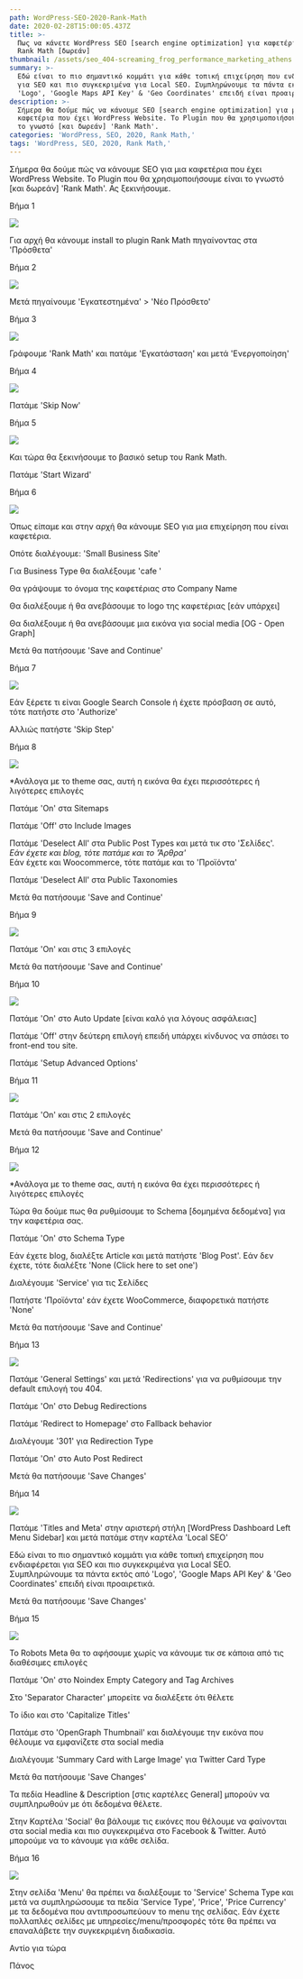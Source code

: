 ```yaml
---
path: WordPress-SEO-2020-Rank-Math
date: 2020-02-28T15:00:05.437Z
title: >-
  Πως να κάνετε WordPress SEO [search engine optimization] για καφετέρια με το
  Rank Math [δωρεάν] 
thumbnail: /assets/seo_404-screaming_frog_performance_marketing_athens.png
summary: >-
  Εδώ είναι το πιο σημαντικό κομμάτι για κάθε τοπική επιχείρηση που ενδιαφέρεται
  για SEO και πιο συγκεκριμένα για Local SEO. Συμπληρώνουμε τα πάντα εκτός από
  'Logo', 'Google Maps API Key' & 'Geo Coordinates' επειδή είναι προαιρετικά. 
description: >-
  Σήμερα θα δούμε πώς να κάνουμε SEO [search engine optimization] για μια
  καφετέρια που έχει WordPress Website. Το Plugin που θα χρησιμοποιήσουμε είναι
  το γνωστό [και δωρεάν] 'Rank Math'.
categories: 'WordPress, SEO, 2020, Rank Math,'
tags: 'WordPress, SEO, 2020, Rank Math,'
---
```

<script type="application/ld+json">
{
  "@context": "https://schema.org/", 
  "@type": "HowTo", 
  "name": "Πως να κάνετε WordPress SEO [search engine optimization] για καφετέρια με το Rank Math [δωρεάν]",
  "description": "Σήμερα θα δούμε πώς να κάνουμε SEO [search engine optimization] για μια καφετέρια που έχει WordPress Website. Το Plugin που θα χρησιμοποιήσουμε είναι το γνωστό [και δωρεάν] 'Rank Math'",
  "image": "https://optimistic-volhard-c69d07.netlify.com/assets/WordPress_SEO_2020_Rank_Math_Greek_2020.02.22-19_45_51.png",
  "totalTime": "PT20M",
  "estimatedCost": {
    "@type": "MonetaryAmount",
    "currency": "EUR",
    "value": "0"
  },
  "supply": {
    "@type": "HowToSupply",
    "name": "WordPress"
  },
  "tool": {
    "@type": "HowToTool",
    "name": "Rank Math"
  },
  "step": [{
    "@type": "HowToStep",
    "text": "Για αρχή θα κάνουμε install το plugin Rank Math πηγαίνοντας στα ‘Πρόσθετα’",
    "image": "https://optimistic-volhard-c69d07.netlify.com/assets/WordPress_SEO_2020_Rank_Math_Greek_2020.02.22-19_45_51.png",
    "name": "Βημα 1",
    "url": "https://optimistic-volhard-c69d07.netlify.com/wordpress-seo-2020-rank-math/"
  },{
    "@type": "HowToStep",
    "text": "Μετά πηγαίνουμε ‘Εγκατεστημένα’ > ‘Νέο Πρόσθετο’",
    "image": "https://optimistic-volhard-c69d07.netlify.com/assets/WordPress_SEO_2020_Rank_Math_Greek_2020.02.22-19_48_19.png",
    "name": "Βήμα 2",
    "url": "https://optimistic-volhard-c69d07.netlify.com/wordpress-seo-2020-rank-math/"
  },{
    "@type": "HowToStep",
    "text": "Γράφουμε ‘Rank Math’ και πατάμε ‘Εγκατάσταση’ και μετά ‘Ενεργοποίηση’",
    "image": "https://optimistic-volhard-c69d07.netlify.com/assets/WordPress_SEO_2020_Rank_Math_Greek_2020.02.22-19_49_05.png",
    "name": "Βήμα 3",
    "url": "https://optimistic-volhard-c69d07.netlify.com/wordpress-seo-2020-rank-math/"
  },{
    "@type": "HowToStep",
    "text": "Πατάμε ‘Skip Now’",
    "image": "https://optimistic-volhard-c69d07.netlify.com/assets/WordPress_SEO_2020_Rank_Math_Greek_2020.02.22-19_52_25.png",
    "name": "Βήμα 4",
    "url": "https://optimistic-volhard-c69d07.netlify.com/wordpress-seo-2020-rank-math/"
  },{
    "@type": "HowToStep",
    "text": "Και τώρα θα ξεκινήσουμε το βασικό setup του Rank Math",
    "image": "https://optimistic-volhard-c69d07.netlify.com/assets/WordPress_SEO_2020_Rank_Math_Greek_2020.02.22-19_53_12.png",
    "name": "Βήμα 5",
    "url": "https://optimistic-volhard-c69d07.netlify.com/wordpress-seo-2020-rank-math/"
  },{
    "@type": "HowToStep",
    "text": "Όπως είπαμε και στην αρχή θα κάνουμε SEO για μια επιχείρηση που είναι καφετέρια.

Οπότε διαλέγουμε: ‘Small Business Site’

Για Business Type θα διαλέξουμε ‘cafe ’

Θα γράψουμε το όνομα της καφετέριας στο Company Name

Θα διαλέξουμε ή θα ανεβάσουμε το logo της καφετέριας [εάν υπάρχει]

Θα διαλέξουμε ή θα ανεβάσουμε μια εικόνα για social media [OG - Open Graph]

Μετά θα πατήσουμε ‘Save and Continue’",
    "image": "https://optimistic-volhard-c69d07.netlify.com/assets/WordPress_SEO_2020_Rank_Math_Greek_2020.02.22-19_54_41.png",
    "name": "Βήμα 6",
    "url": "https://optimistic-volhard-c69d07.netlify.com/wordpress-seo-2020-rank-math/"
  },{
    "@type": "HowToStep",
    "text": "Εάν ξέρετε τι είναι Google Search Console ή έχετε πρόσβαση σε αυτό, τότε πατήστε στο ‘Authorize’

Αλλιώς πατήστε ‘Skip Step’",
    "image": "https://optimistic-volhard-c69d07.netlify.com/assets/WordPress_SEO_2020_Rank_Math_Greek_2020.02.22-19_55_37.png",
    "name": "Βήμα 7",
    "url": "https://optimistic-volhard-c69d07.netlify.com/wordpress-seo-2020-rank-math/"
  },{
    "@type": "HowToStep",
    "text": "*Ανάλογα με το theme σας, αυτή η εικόνα θα έχει περισσότερες ή λιγότερες επιλογές

Πατάμε ‘On’ στα Sitemaps

Πατάμε ‘Off’ στο Include Images

Πατάμε ‘Deselect All’ στα Public Post Types και μετά τικ στο ‘Σελίδες’.
*Εάν έχετε και blog, τότε πατάμε και το ‘Άρθρα’
*Εάν έχετε και Woocommerce, τότε πατάμε και το ‘Προϊόντα’

Πατάμε ‘Deselect All’ στα Public Taxonomies

Μετά θα πατήσουμε ‘Save and Continue’",
    "image": "https://optimistic-volhard-c69d07.netlify.com/assets/WordPress_SEO_2020_Rank_Math_Greek_2020.02.22-19_56_43.png",
    "name": "Βήμα 8",
    "url": "https://optimistic-volhard-c69d07.netlify.com/wordpress-seo-2020-rank-math/"
  },{
    "@type": "HowToStep",
    "text": "Πατάμε ‘On’ και στις 3 επιλογές

Μετά θα πατήσουμε ‘Save and Continue’",
    "image": "https://optimistic-volhard-c69d07.netlify.com/assets/WordPress_SEO_2020_Rank_Math_Greek_2020.02.22-19_59_06.png",
    "name": "Βήμα 9",
    "url": "https://optimistic-volhard-c69d07.netlify.com/wordpress-seo-2020-rank-math/"
  },{
    "@type": "HowToStep",
    "text": "Πατάμε ‘On’ στο Auto Update [είναι καλό για λόγους ασφάλειας]

Πατάμε ‘Off’ στην δεύτερη επιλογή επειδή υπάρχει κίνδυνος να σπάσει το front-end του site.

Πατάμε ‘Setup Advanced Options’",
    "image": "https://optimistic-volhard-c69d07.netlify.com/assets/WordPress_SEO_2020_Rank_Math_Greek_2020.02.22-20_00_22.png",
    "name": "Βήμα 10",
    "url": "https://optimistic-volhard-c69d07.netlify.com/wordpress-seo-2020-rank-math/"
  },{
    "@type": "HowToStep",
    "text": "Πατάμε ‘On’ και στις 2 επιλογές

Μετά θα πατήσουμε ‘Save and Continue’",
    "image": "https://optimistic-volhard-c69d07.netlify.com/assets/WordPress_SEO_2020_Rank_Math_Greek_2020.02.22-20_01_18.png",
    "name": "Βήμα 11",
    "url": "https://optimistic-volhard-c69d07.netlify.com/wordpress-seo-2020-rank-math/"
  },{
    "@type": "HowToStep",
    "text": "*Ανάλογα με το theme σας, αυτή η εικόνα θα έχει περισσότερες ή λιγότερες επιλογές

Τώρα θα δούμε πως θα ρυθμίσουμε το Schema [δομημένα δεδομένα] για την καφετέρια σας.

Πατάμε ‘On’ στο Schema Type

Εάν έχετε blog, διαλέξτε Article και μετά πατήστε ‘Blog Post’. Εάν δεν έχετε, τότε διαλέξτε ‘None (Click here to set one’)

Διαλέγουμε ‘Service’ για τις Σελίδες

Πατήστε ‘Προϊόντα’ εάν έχετε WooCommerce, διαφορετικά πατήστε ‘None’

Μετά θα πατήσουμε ‘Save and Continue’",
    "image": "https://optimistic-volhard-c69d07.netlify.com/assets/WordPress_SEO_2020_Rank_Math_Greek_2020.02.22-20_02_56.png",
    "name": "Βήμα 12",
    "url": "https://optimistic-volhard-c69d07.netlify.com/wordpress-seo-2020-rank-math/"
  },{
    "@type": "HowToStep",
    "text": "Πατάμε ‘General Settings’ και μετά ‘Redirections’ για να ρυθμίσουμε την default επιλογή του 404.

Πατάμε ‘On’ στο Debug Redirections

Πατάμε ‘Redirect to Homepage’ στο Fallback behavior

Διαλέγουμε ‘301’ για Redirection Type

Πατάμε ‘On’ στο Auto Post Redirect

Μετά θα πατήσουμε ‘Save Changes’",
    "image": "https://optimistic-volhard-c69d07.netlify.com/assets/WordPress_SEO_2020_Rank_Math_Greek_2020.02.22-20_09_33.png",
    "name": "Βήμα 13",
    "url": "https://optimistic-volhard-c69d07.netlify.com/wordpress-seo-2020-rank-math/"
  },{
    "@type": "HowToStep",
    "text": "Πατάμε ‘Titles and Meta’ στην αριστερή στήλη [WordPress Dashboard Left Menu Sidebar] και μετά πατάμε στην καρτέλα ‘Local SEO’

Εδώ είναι πιο σημαντικό κομμάτι για κάθε τοπική επιχείρηση που ενδιαφέρεται για SEO και πιο συγκεκριμένα για Local SEO. Συμπληρώνουμε τα πάντα εκτός από ‘Logo’, ‘Google Maps API Key’ & ‘Geo Coordinates’ επειδή είναι προαιρετικά.

Μετά θα πατήσουμε ‘Save Changes’",
    "image": "https://optimistic-volhard-c69d07.netlify.com/assets/WordPress_SEO_2020_Rank_Math_Greek_2020.02.22-20_11_57.png",
    "name": "Βήμα 14",
    "url": "https://optimistic-volhard-c69d07.netlify.com/wordpress-seo-2020-rank-math/"
  },{
    "@type": "HowToStep",
    "text": "Το Robots Meta θα το αφήσουμε χωρίς να κάνουμε τικ σε κάποια από τις διαθέσιμες επιλογές

Πατάμε ‘On’ στο Noindex Empty Category and Tag Archives

Στο ‘Separator Character’ μπορείτε να διαλέξετε ότι θέλετε

Το ίδιο και στο ‘Capitalize Titles’

Πατάμε στο ‘OpenGraph Thumbnail’ και διαλέγουμε την εικόνα που θέλουμε να εμφανίζετε στα social media

Διαλέγουμε ‘Summary Card with Large Image’ για Twitter Card Type

Μετά θα πατήσουμε ‘Save Changes’",
    "image": "https://optimistic-volhard-c69d07.netlify.com/assets/WordPress_SEO_2020_Rank_Math_Greek_2020.02.22-20_14_24.png",
    "name": "Βήμα 15",
    "url": "https://optimistic-volhard-c69d07.netlify.com/wordpress-seo-2020-rank-math/"
  }]    
}
</script>

Σήμερα θα δούμε πώς να κάνουμε SEO για μια καφετέρια που έχει WordPress Website. Το Plugin που θα χρησιμοποιήσουμε είναι το γνωστό \[και δωρεάν] 'Rank Math'. Ας ξεκινήσουμε.

Βήμα 1

![](/assets/WordPress_SEO_2020_Rank_Math_Greek_2020.02.22-19_45_51.png)

Για αρχή θα κάνουμε install το plugin Rank Math πηγαίνοντας στα 'Πρόσθετα'

Βήμα 2

![](/assets/WordPress_SEO_2020_Rank_Math_Greek_2020.02.22-19_48_19.png)

Μετά πηγαίνουμε 'Εγκατεστημένα' > 'Νέο Πρόσθετο'

Βήμα 3

![](/assets/WordPress_SEO_2020_Rank_Math_Greek_2020.02.22-19_49_05.png)

Γράφουμε 'Rank Math' και πατάμε 'Εγκατάσταση' και μετά 'Ενεργοποίηση'

Βήμα 4

![](/assets/WordPress_SEO_2020_Rank_Math_Greek_2020.02.22-19_52_25.png)

Πατάμε 'Skip Now'

Βήμα 5

![](/assets/WordPress_SEO_2020_Rank_Math_Greek_2020.02.22-19_53_12.png)

Και τώρα θα ξεκινήσουμε το βασικό setup του Rank Math. 

Πατάμε 'Start Wizard'

Βήμα 6

![](/assets/WordPress_SEO_2020_Rank_Math_Greek_2020.02.22-19_54_41.png)

Όπως είπαμε και στην αρχή θα κάνουμε SEO για μια επιχείρηση που είναι καφετέρια.

Οπότε διαλέγουμε: 'Small Business Site' 

Για Business Type θα διαλέξουμε 'cafe '

Θα γράψουμε το όνομα της καφετέριας στο Company Name

Θα διαλέξουμε ή θα ανεβάσουμε το logo της καφετέριας \[εάν υπάρχει]

Θα διαλέξουμε ή θα ανεβάσουμε μια εικόνα για social media \[OG - Open Graph] 

Μετά θα πατήσουμε 'Save and Continue'

Βήμα 7

![](/assets/WordPress_SEO_2020_Rank_Math_Greek_2020.02.22-19_55_37.png)

Εάν ξέρετε τι είναι Google Search Console ή έχετε πρόσβαση σε αυτό, τότε πατήστε στο 'Authorize'

Αλλιώς πατήστε 'Skip Step'

Βήμα 8

![](/assets/WordPress_SEO_2020_Rank_Math_Greek_2020.02.22-19_56_43.png)

\*Ανάλογα με το theme σας, αυτή η εικόνα θα έχει περισσότερες ή λιγότερες επιλογές

Πατάμε 'On' στα Sitemaps

Πατάμε 'Off' στο Include Images

Πατάμε 'Deselect All' στα Public Post Types και μετά τικ στο 'Σελίδες'. \
_Εάν έχετε και blog, τότε πατάμε και το 'Άρθρα'_\
Εάν έχετε και Woocommerce, τότε πατάμε και το 'Προϊόντα'

Πατάμε 'Deselect All' στα Public Taxonomies

Μετά θα πατήσουμε 'Save and Continue'

Βήμα 9

![](/assets/WordPress_SEO_2020_Rank_Math_Greek_2020.02.22-19_59_06.png)

Πατάμε 'On' και στις 3 επιλογές

Μετά θα πατήσουμε 'Save and Continue'

Βήμα 10

![](/assets/WordPress_SEO_2020_Rank_Math_Greek_2020.02.22-20_00_22.png)

Πατάμε 'On' στο Auto Update \[είναι καλό για λόγους ασφάλειας]

Πατάμε 'Off' στην δεύτερη επιλογή επειδή υπάρχει κίνδυνος να σπάσει το front-end του site.

Πατάμε 'Setup Advanced Options'

Βήμα 11

![](/assets/WordPress_SEO_2020_Rank_Math_Greek_2020.02.22-20_01_18.png)

Πατάμε 'On' και στις 2 επιλογές

Μετά θα πατήσουμε 'Save and Continue'

Βήμα 12

![](/assets/WordPress_SEO_2020_Rank_Math_Greek_2020.02.22-20_02_56.png)

\*Ανάλογα με το theme σας, αυτή η εικόνα θα έχει περισσότερες ή λιγότερες επιλογές

Τώρα θα δούμε πως θα ρυθμίσουμε το Schema \[δομημένα δεδομένα] για την καφετέρια σας.

Πατάμε 'On' στο Schema Type

Εάν έχετε blog, διαλέξτε Article και μετά πατήστε 'Blog Post'. Εάν δεν έχετε, τότε διαλέξτε 'None (Click here to set one')

Διαλέγουμε 'Service' για τις Σελίδες

Πατήστε 'Προϊόντα' εάν έχετε WooCommerce, διαφορετικά πατήστε 'None'

Μετά θα πατήσουμε 'Save and Continue'

Βήμα 13

![](/assets/WordPress_SEO_2020_Rank_Math_Greek_2020.02.22-20_09_33.png)

Πατάμε 'General Settings' και μετά 'Redirections' για να ρυθμίσουμε την default επιλογή του 404.

Πατάμε 'On' στο Debug Redirections

Πατάμε 'Redirect to Homepage' στο Fallback behavior 

Διαλέγουμε '301' για Redirection Type

Πατάμε 'On' στο Auto Post Redirect

Μετά θα πατήσουμε 'Save Changes'

Βήμα 14

![](/assets/WordPress_SEO_2020_Rank_Math_Greek_2020.02.22-20_11_57.png)

Πατάμε 'Titles and Meta' στην αριστερή στήλη \[WordPress Dashboard Left Menu Sidebar] και μετά πατάμε στην καρτέλα 'Local SEO'

Εδώ είναι το πιο σημαντικό κομμάτι για κάθε τοπική επιχείρηση που ενδιαφέρεται για SEO και πιο συγκεκριμένα για Local SEO. Συμπληρώνουμε τα πάντα εκτός από 'Logo', 'Google Maps API Key' & 'Geo Coordinates' επειδή είναι προαιρετικά. 

Μετά θα πατήσουμε 'Save Changes'

Βήμα 15

![](/assets/WordPress_SEO_2020_Rank_Math_Greek_2020.02.22-20_14_24.png)

Το Robots Meta θα το αφήσουμε χωρίς να κάνουμε τικ σε κάποια από τις διαθέσιμες επιλογές

Πατάμε 'On' στο Noindex Empty Category and Tag Archives

Στο 'Separator Character' μπορείτε να διαλέξετε ότι θέλετε

Το ίδιο και στο 'Capitalize Titles'

Πατάμε στο 'OpenGraph Thumbnail' και διαλέγουμε την εικόνα που θέλουμε να εμφανίζετε στα social media 

Διαλέγουμε 'Summary Card with Large Image' για Twitter Card Type

Μετά θα πατήσουμε 'Save Changes'

Τα πεδία Headline & Description \[στις καρτέλες General] μπορούν να συμπληρωθούν με ότι δεδομένα θέλετε. 

Στην Καρτέλα 'Social' θα βάλουμε τις εικόνες που θέλουμε να φαίνονται στα social media και πιο συγκεκριμένα στο Facebook & Twitter. Αυτό μπορούμε να το κάνουμε για κάθε σελίδα.  

Βήμα 16

![](/assets/menu-rank-math-optimistic-volhard-perfrormance-marketing-athens.png)

Στην σελίδα 'Menu' θα πρέπει να διαλέξουμε το 'Service' Schema Type και μετά να συμπληρώσουμε τα πεδία 'Service Type', 'Price', 'Price Currency' με τα δεδομένα που αντιπροσωπεύουν το menu της σελίδας. Εάν έχετε πολλαπλές σελίδες με υπηρεσίες/menu/προσφορές τότε θα πρέπει να επαναλάβετε την συγκεκριμένη διαδικασία.



Αντίο για τώρα 

Πάνος
